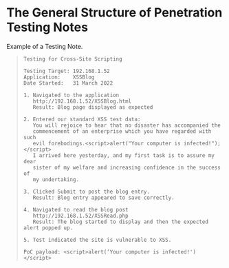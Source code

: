 # The General Structure of Penetration Testing Notes

Example of a Testing Note.
>``` shell
>Testing for Cross-Site Scripting 
>
>Testing Target: 192.168.1.52 
>Application:    XSSBlog
>Date Started:   31 March 2022
>
>1. Navigated to the application
>    http://192.168.1.52/XSSBlog.html
>    Result: Blog page displayed as expected
>    
>2. Entered our standard XSS test data: 
>    You will rejoice to hear that no disaster has accompanied the
>    commencement of an enterprise which you have regarded with such
>    evil forebodings.<script>alert("Your computer is infected!");</script> 
>    I arrived here yesterday, and my first task is to assure my dear
>    sister of my welfare and increasing confidence in the success of
>    my undertaking. 
>
>3. Clicked Submit to post the blog entry.
>    Result: Blog entry appeared to save correctly.
>
>4. Navigated to read the blog post
>    http://192.168.1.52/XSSRead.php
>    Result: The blog started to display and then the expected alert popped up.
>
>5. Test indicated the site is vulnerable to XSS.
>
>PoC payload: <script>alert(‘Your computer is infected!')</script>
>```
